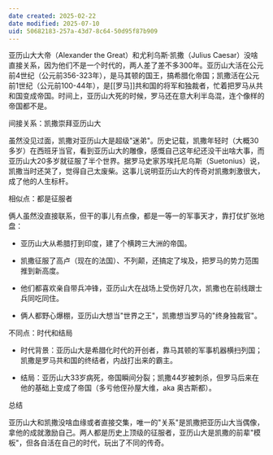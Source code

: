 ```yaml
---
date created: 2025-02-22
date modified: 2025-07-10
uid: 50682183-257a-43d7-8c64-50d95f87b909
---
```


亚历山大大帝（Alexander the Great）和尤利乌斯·凯撒（Julius Caesar）没啥直接关系，因为他们不是一个时代的，两人差了差不多300年。亚历山大活在公元前4世纪（公元前356-323年），是马其顿的国王，搞希腊化帝国；凯撒活在公元前1世纪（公元前100-44年），是[[罗马]]共和国的将军和独裁者，忙着把罗马从共和国变成帝国。时间上，亚历山大死的时候，罗马还在意大利半岛混，连个像样的帝国都不是。

间接关系：凯撒崇拜亚历山大

虽然没见过面，凯撒对亚历山大是超级"迷弟"。历史记载，凯撒年轻时（大概30多岁）在西班牙当官，看到亚历山大的雕像，感慨自己这年纪还没干出啥大事，而亚历山大20多岁就征服了半个世界。据罗马史家苏埃托尼乌斯（Suetonius）说，凯撒当时还哭了，觉得自己太废柴。这事儿说明亚历山大的传奇对凯撒刺激很大，成了他的人生标杆。

相似点：都是征服者

俩人虽然没直接联系，但干的事儿有点像，都是一等一的军事天才，靠打仗扩张地盘：

- 亚历山大从希腊打到印度，建了个横跨三大洲的帝国。
    
- 凯撒征服了高卢（现在的法国）、不列颠，还搞定了埃及，把罗马的势力范围推到新高度。
    
- 他们都喜欢亲自带兵冲锋，亚历山大在战场上受伤好几次，凯撒也在前线跟士兵同吃同住。
    
- 俩人都野心爆棚，亚历山大想当"世界之王"，凯撒想当罗马的"终身独裁官"。
    

不同点：时代和结局

- 时代背景：亚历山大是希腊化时代的开创者，靠马其顿的军事机器横扫列国；凯撒是罗马共和国的终结者，内战打出来的霸主。
    
- 结局：亚历山大33岁病死，帝国瞬间分裂；凯撒44岁被刺杀，但罗马后来在他的基础上变成了帝国（多亏他侄孙屋大维，aka 奥古斯都）。
    

总结

亚历山大和凯撒没啥血缘或者直接交集，唯一的"关系"是凯撒把亚历山大当偶像，拿他的成就激励自己。两人都是历史上顶级的征服者，亚历山大是凯撒的前辈"模板"，但各自活在自己的时代，玩出了不同的传奇。
